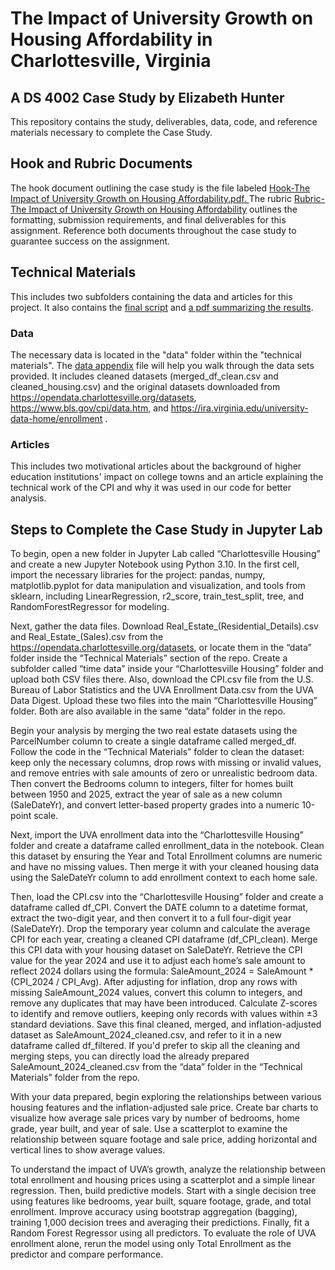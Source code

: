 # The Impact of University Growth on Housing Affordability in Charlottesville, Virginia
## A DS 4002 Case Study by Elizabeth Hunter
This repository contains the study, deliverables, data, code, and reference materials necessary to complete the Case Study.

## Hook and Rubric Documents 
The hook document outlining the case study is the file labeled [Hook-The Impact of University Growth on Housing Affordability.pdf. ](https://github.com/mwm6nq/DS4002-CS2/blob/main/Hook-The%20Impact%20of%20University%20Growth%20on%20Housing%20Affordability.pdf)The rubric [Rubric-The Impact of University Growth on Housing Affordability](https://github.com/mwm6nq/DS4002-CS2/blob/main/Rubric-The%20Impact%20of%20University%20Growth%20on%20Housing%20Affordability.pdf) outlines the formatting, submission requirements, and final deliverables for this assignment. Reference both documents throughout the case study to guarantee success on the assignment.

## Technical Materials
This includes two subfolders containing the data and articles for this project. It also contains the [final script](https://github.com/mwm6nq/DS4002-CS2/blob/main/Technical%20Materials/final_code.ipynb) and [a pdf summarizing the results](https://github.com/mwm6nq/DS4002-CS2/blob/main/Technical%20Materials/Results%20and%20Conclusions.pdf). 

### Data
The necessary data is located in the "data" folder within the "technical materials". The [data appendix](https://github.com/mwm6nq/DS4002-CS2/blob/main/Technical%20Materials/data/Data%20Appendix%20.pdf) file will help you walk through the data sets provided. It includes cleaned datasets (merged_df_clean.csv and cleaned_housing.csv) and the original datasets downloaded from https://opendata.charlottesville.org/datasets, https://www.bls.gov/cpi/data.htm, and https://ira.virginia.edu/university-data-home/enrollment . 

### Articles
This includes two motivational articles about the background of higher education institutions' impact on college towns and an article explaining the technical work of the CPI and why it was used in our code for better analysis. 

## Steps to Complete the Case Study in Jupyter Lab
To begin, open a new folder in Jupyter Lab called “Charlottesville Housing” and create a new Jupyter Notebook using Python 3.10. In the first cell, import the necessary libraries for the project: pandas, numpy, matplotlib.pyplot for data manipulation and visualization, and tools from sklearn, including LinearRegression, r2_score, train_test_split, tree, and RandomForestRegressor for modeling.

Next, gather the data files. Download Real_Estate_(Residential_Details).csv and Real_Estate_(Sales).csv from the https://opendata.charlottesville.org/datasets, or locate them in the “data” folder inside the “Technical Materials” section of the repo. Create a subfolder called “time data” inside your “Charlottesville Housing” folder and upload both CSV files there. Also, download the CPI.csv file from the U.S. Bureau of Labor Statistics and the UVA Enrollment Data.csv from the UVA Data Digest. Upload these two files into the main “Charlottesville Housing” folder. Both are also available in the same “data” folder in the repo.

Begin your analysis by merging the two real estate datasets using the ParcelNumber column to create a single dataframe called merged_df. Follow the code in the “Technical Materials” folder to clean the dataset: keep only the necessary columns, drop rows with missing or invalid values, and remove entries with sale amounts of zero or unrealistic bedroom data. Then convert the Bedrooms column to integers, filter for homes built between 1950 and 2025, extract the year of sale as a new column (SaleDateYr), and convert letter-based property grades into a numeric 10-point scale.

Next, import the UVA enrollment data into the “Charlottesville Housing” folder and create a dataframe called enrollment_data in the notebook. Clean this dataset by ensuring the Year and Total Enrollment columns are numeric and have no missing values. Then merge it with your cleaned housing data using the SaleDateYr column to add enrollment context to each home sale.

Then, load the CPI.csv into the “Charlottesville Housing” folder and create a dataframe called df_CPI. Convert the DATE column to a datetime format, extract the two-digit year, and then convert it to a full four-digit year (SaleDateYr). Drop the temporary year column and calculate the average CPI for each year, creating a cleaned CPI dataframe (df_CPI_clean). Merge this CPI data with your housing dataset on SaleDateYr. Retrieve the CPI value for the year 2024 and use it to adjust each home’s sale amount to reflect 2024 dollars using the formula: SaleAmount_2024 = SaleAmount * (CPI_2024 / CPI_Avg).
After adjusting for inflation, drop any rows with missing SaleAmount_2024 values, convert this column to integers, and remove any duplicates that may have been introduced. Calculate Z-scores to identify and remove outliers, keeping only records with values within ±3 standard deviations. Save this final cleaned, merged, and inflation-adjusted dataset as SaleAmount_2024_cleaned.csv, and refer to it in a new dataframe called df_filtered. If you'd prefer to skip all the cleaning and merging steps, you can directly load the already prepared SaleAmount_2024_cleaned.csv from the “data” folder in the “Technical Materials” folder from the repo.

With your data prepared, begin exploring the relationships between various housing features and the inflation-adjusted sale price. Create bar charts to visualize how average sale prices vary by number of bedrooms, home grade, year built, and year of sale. Use a scatterplot to examine the relationship between square footage and sale price, adding horizontal and vertical lines to show average values.

To understand the impact of UVA’s growth, analyze the relationship between total enrollment and housing prices using a scatterplot and a simple linear regression. Then, build predictive models. Start with a single decision tree using features like bedrooms, year built, square footage, grade, and total enrollment. Improve accuracy using bootstrap aggregation (bagging), training 1,000 decision trees and averaging their predictions. Finally, fit a Random Forest Regressor using all predictors. To evaluate the role of UVA enrollment alone, rerun the model using only Total Enrollment as the predictor and compare performance.
